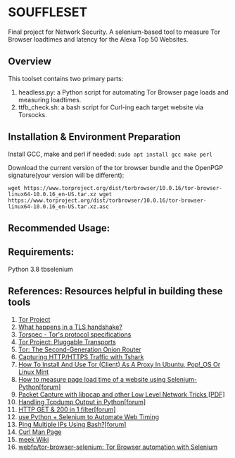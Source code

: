 # SOUFFLESET
Final project for Network Security. A selenium-based tool to measure Tor Browser loadtimes and latency for the Alexa Top 50 Websites.

## Overview
This toolset contains two primary parts:
1. headless.py: a Python script for automating Tor Browser page loads and measuring loadtimes.
2. ttfb_check.sh: a bash script for Curl-ing each target website via Torsocks.

## Installation & Environment Preparation
Install GCC, make and perl if needed:
`sudo apt install gcc make perl`

Download the current version of the tor browser bundle and the OpenPGP signature(your version will be different):

`wget https://www.torproject.org/dist/torbrowser/10.0.16/tor-browser-linux64-10.0.16_en-US.tar.xz
wget https://www.torproject.org/dist/torbrowser/10.0.16/tor-browser-linux64-10.0.16_en-US.tar.xz.asc`


## Recommended Usage:

## Requirements:
Python 3.8
tbselenium

## References: Resources helpful in building these tools
1. [Tor Project](https://www.torproject.org)
2. [What happens in a TLS handshake?](https://www.cloudflare.com/learning/ssl/what-happens-in-a-tls-handshake/)
3. [Torspec - Tor's protocol specifications](https://gitweb.torproject.org/torspec.git/tree/pt-spec.txt)
4. [Tor Project: Pluggable Transports](https://2019.www.torproject.org/docs/pluggable-transports.html.en)
5. [Tor: The Second-Generation Onion Router](https://www.usenix.org/legacy/publications/library/proceedings/sec04/tech/full_papers/dingledine/dingledine.pdf)
6. [Capturing HTTP/HTTPS Traffic with Tshark](https://reberhardt.com/blog/2016/10/10/capturing-https-traffic-with-tshark.html)
7. [How To Install And Use Tor (Client) As A Proxy In Ubuntu, Pop!_OS Or Linux Mint](https://www.linuxuprising.com/2018/10/how-to-install-and-use-tor-as-proxy-in.html)
8. [How to measure page load time of a website using Selenium-Python[forum]](https://www.edureka.co/community/52561/how-measure-page-load-time-of-website-using-selenium-python)
9. [Packet Capture with libpcap and other Low Level Network Tricks [PDF]](https://eecs.wsu.edu/~sshaikot/docs/lbpcap/libpcap-tutorial.pdf)
10. [Handling Tcpdump Output in Python[forum]](https://stackoverflow.com/questions/17904231/handling-tcpdump-output-in-python)
11. [HTTP GET & 200 in 1 filter[forum]](https://osqa-ask.wireshark.org/questions/9024/http-get-200-in-1-filter/)
12. [use Python + Selenium to Automate Web Timing](https://mkaz.blog/code/use-python-selenium-to-automate-web-timing/)
13. [Ping Multiple IPs Using Bash?[forum]](https://askubuntu.com/questions/413367/ping-multiple-ips-using-bash)
14. [Curl Man Page](https://curl.se/docs/manpage.html)
15. [meek Wiki](https://gitlab.torproject.org/legacy/trac/-/wikis/doc/meek)
16. [webfp/tor-browser-selenium: Tor Browser automation with Selenium](https://github.com/webfp/tor-browser-selenium)
